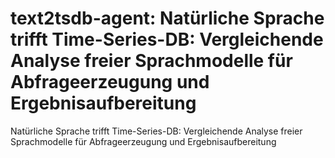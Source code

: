 # text2tsdb-agent: Natürliche Sprache trifft Time-Series-DB: Vergleichende Analyse freier Sprachmodelle für Abfrageerzeugung und Ergebnisaufbereitung
Natürliche Sprache trifft Time-Series-DB: Vergleichende Analyse freier Sprachmodelle für Abfrageerzeugung und Ergebnisaufbereitung
